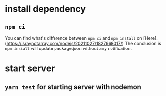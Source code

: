 # install dependency
## `npm ci`
You can find what's difference between `npm ci` and `npm install` on [Here].(https://israynotarray.com/nodejs/20211027/1827968017/)
The conclusion is `npm install` will update package.json without any notification.
# start server
## `yarn test` for starting server with nodemon